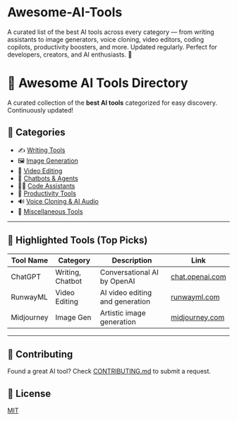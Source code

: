 # Awesome-AI-Tools
A curated list of the best AI tools across every category — from writing assistants to image generators, voice cloning, video editors, coding copilots, productivity boosters, and more. Updated regularly. Perfect for developers, creators, and AI enthusiasts. 🌟

# 🧠 Awesome AI Tools Directory

A curated collection of the **best AI tools** categorized for easy discovery. Continuously updated!

## 📂 Categories

- ✍️ [Writing Tools](categories/writing-tools.md)
- 🖼️ [Image Generation](categories/image-generation.md)
- 🎥 [Video Editing](categories/video-editing.md)
- 💬 [Chatbots & Agents](categories/ai-agents.md)
- 🧑‍💻 [Code Assistants](categories/code-assistants.md)
- 🧩 [Productivity Tools](categories/productivity.md)
- 🔊 [Voice Cloning & AI Audio](categories/voice-cloning.md)
- 🧰 [Miscellaneous Tools](categories/others.md)

---

## 📌 Highlighted Tools (Top Picks)

| Tool Name | Category | Description | Link |
|----------|----------|-------------|------|
| ChatGPT | Writing, Chatbot | Conversational AI by OpenAI | [chat.openai.com](https://chat.openai.com) |
| RunwayML | Video Editing | AI video editing and generation | [runwayml.com](https://runwayml.com) |
| Midjourney | Image Gen | Artistic image generation | [midjourney.com](https://midjourney.com) |

---

## 🤝 Contributing
Found a great AI tool? Check [CONTRIBUTING.md](CONTRIBUTING.md) to submit a request.

## 📄 License
[MIT](LICENSE)

